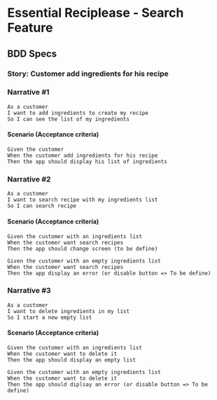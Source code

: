 # Essential Reciplease - Search Feature

## BDD Specs

### Story: Customer add ingredients for his recipe

### Narrative #1

```
As a customer
I want to add ingredients to create my recipe
So I can see the list of my ingredients
```

#### Scenario (Acceptance criteria)
```
Given the customer 
When the customer add ingredients for his recipe
Then the app should display his list of ingredients
```

### Narrative #2

```
As a customer
I want to search recipe with my ingredients list
So I can search recipe 
```

#### Scenario (Acceptance criteria)
```
Given the customer with an ingredients list
When the customer want search recipes
Then the app should change screen (to be define)
```

```
Given the customer with an empty ingredients list
When the customer want search recipes
Then the app display an error (or disable button => To be define)
```

### Narrative #3
```
As a customer
I want to delete ingredients in my list
So I start a new empty list
```

#### Scenario (Acceptance criteria)
```
Given the customer with an ingredients list
When the customer want to delete it
Then the app should display an empty list
```

```
Given the customer with an empty ingredients list
When the customer want to delete it
Then the app should diplsay an error (or disable button => To be define)
```
